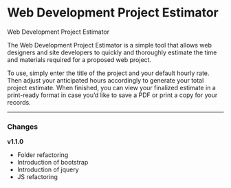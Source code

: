 # Web Development Project Estimator
Web Development Project Estimator

The Web Development Project Estimator is a simple tool that allows web designers and site developers to quickly and thoroughly estimate the time and materials required for a proposed web project.

To use, simply enter the title of the project and your default hourly rate. Then adjust your anticipated hours accordingly to generate your total project estimate. When finished, you can view your finalized estimate in a print-ready format in case you’d like to save a PDF or print a copy for your records.

---

### Changes

**v1.1.0**

- Folder refactoring
- Introduction of bootstrap
- Introduction of jquery
- JS refactoring